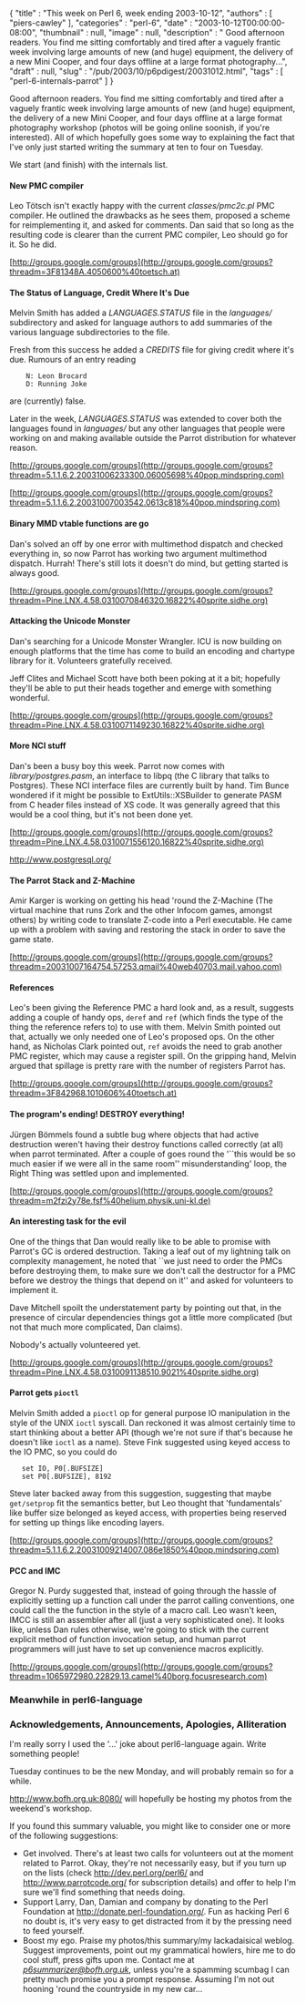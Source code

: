 {
   "title" : "This week on Perl 6, week ending 2003-10-12",
   "authors" : [
      "piers-cawley"
   ],
   "categories" : "perl-6",
   "date" : "2003-10-12T00:00:00-08:00",
   "thumbnail" : null,
   "image" : null,
   "description" : " Good afternoon readers. You find me sitting comfortably and tired after a vaguely frantic week involving large amounts of new (and huge) equipment, the delivery of a new Mini Cooper, and four days offline at a large format photography...",
   "draft" : null,
   "slug" : "/pub/2003/10/p6pdigest/20031012.html",
   "tags" : [
      "perl-6-internals-parrot"
   ]
}



Good afternoon readers. You find me sitting comfortably and tired after a vaguely frantic week involving large amounts of new (and huge) equipment, the delivery of a new Mini Cooper, and four days offline at a large format photography workshop (photos will be going online soonish, if you're interested). All of which hopefully goes some way to explaining the fact that I've only just started writing the summary at ten to four on Tuesday.

We start (and finish) with the internals list.

#### <span id="new pmc compiler">New PMC compiler</span>

Leo Tötsch isn't exactly happy with the current *classes/pmc2c.pl* PMC compiler. He outlined the drawbacks as he sees them, proposed a scheme for reimplementing it, and asked for comments. Dan said that so long as the resulting code is clearer than the current PMC compiler, Leo should go for it. So he did.

[http://groups.google.com/groups](http://groups.google.com/groups?threadm=3F81348A.4050600%40toetsch.at)

#### <span id="the status of language, credit where it's due">The Status of Language, Credit Where It's Due</span>

Melvin Smith has added a *LANGUAGES.STATUS* file in the *languages/* subdirectory and asked for language authors to add summaries of the various language subdirectories to the file.

Fresh from this success he added a *CREDITS* file for giving credit where it's due. Rumours of an entry reading

        N: Leon Brocard
        D: Running Joke

are (currently) false.

Later in the week, *LANGUAGES.STATUS* was extended to cover both the languages found in *languages/* but any other languages that people were working on and making available outside the Parrot distribution for whatever reason.

[http://groups.google.com/groups](http://groups.google.com/groups?threadm=5.1.1.6.2.20031006233300.06005698%40pop.mindspring.com)

[http://groups.google.com/groups](http://groups.google.com/groups?threadm=5.1.1.6.2.20031007003542.0613c818%40pop.mindspring.com)

#### <span id="binary mmd vtable functions are go">Binary MMD vtable functions are go</span>

Dan's solved an off by one error with multimethod dispatch and checked everything in, so now Parrot has working two argument multimethod dispatch. Hurrah! There's still lots it doesn't do mind, but getting started is always good.

[http://groups.google.com/groups](http://groups.google.com/groups?threadm=Pine.LNX.4.58.0310070846320.16822%40sprite.sidhe.org)

#### <span id="attacking the unicode monster">Attacking the Unicode Monster</span>

Dan's searching for a Unicode Monster Wrangler. ICU is now building on enough platforms that the time has come to build an encoding and chartype library for it. Volunteers gratefully received.

Jeff Clites and Michael Scott have both been poking at it a bit; hopefully they'll be able to put their heads together and emerge with something wonderful.

[http://groups.google.com/groups](http://groups.google.com/groups?threadm=Pine.LNX.4.58.0310071149230.16822%40sprite.sidhe.org)

#### <span id="more nci stuff">More NCI stuff</span>

Dan's been a busy boy this week. Parrot now comes with *library/postgres.pasm*, an interface to libpq (the C library that talks to Postgres). These NCI interface files are currently built by hand. Tim Bunce wondered if it might be possible to ExtUtils::XSBuilder to generate PASM from C header files instead of XS code. It was generally agreed that this would be a cool thing, but it's not been done yet.

[http://groups.google.com/groups](http://groups.google.com/groups?threadm=Pine.LNX.4.58.0310071556120.16822%40sprite.sidhe.org)

<http://www.postgresql.org/>

#### <span id="the parrot stack and zmachine">The Parrot Stack and Z-Machine</span>

Amir Karger is working on getting his head 'round the Z-Machine (The virtual machine that runs Zork and the other Infocom games, amongst others) by writing code to translate Z-code into a Perl executable. He came up with a problem with saving and restoring the stack in order to save the game state.

[http://groups.google.com/groups](http://groups.google.com/groups?threadm=20031007164754.57253.qmail%40web40703.mail.yahoo.com)

#### <span id="references">References</span>

Leo's been giving the Reference PMC a hard look and, as a result, suggests adding a couple of handy ops, `deref` and `ref` (which finds the type of the thing the reference refers to) to use with them. Melvin Smith pointed out that, actually we only needed one of Leo's proposed ops. On the other hand, as Nicholas Clark pointed out, `ref` avoids the need to grab another PMC register, which may cause a register spill. On the gripping hand, Melvin argued that spillage is pretty rare with the number of registers Parrot has.

[http://groups.google.com/groups](http://groups.google.com/groups?threadm=3F842968.1010606%40toetsch.at)

#### <span id="the program's ending! destroy everything!">The program's ending! DESTROY everything!</span>

Jürgen Bömmels found a subtle bug where objects that had active destruction weren't having their destroy functions called correctly (at all) when parrot terminated. After a couple of goes round the '\`\`this would be so much easier if we were all in the same room'' misunderstanding' loop, the Right Thing was settled upon and implemented.

[http://groups.google.com/groups](http://groups.google.com/groups?threadm=m2fzi2y78e.fsf%40helium.physik.uni-kl.de)

#### <span id="an interesting task for the evil">An interesting task for the evil</span>

One of the things that Dan would really like to be able to promise with Parrot's GC is ordered destruction. Taking a leaf out of my lightning talk on complexity management, he noted that \`\`we just need to order the PMCs before destroying them, to make sure we don't call the destructor for a PMC before we destroy the things that depend on it'' and asked for volunteers to implement it.

Dave Mitchell spoilt the understatement party by pointing out that, in the presence of circular dependencies things got a little more complicated (but not that much more complicated, Dan claims).

Nobody's actually volunteered yet.

[http://groups.google.com/groups](http://groups.google.com/groups?threadm=Pine.LNX.4.58.0310091138510.9021%40sprite.sidhe.org)

#### <span id="parrot gets pioctl">Parrot gets `pioctl`</span>

Melvin Smith added a `pioctl` op for general purpose IO manipulation in the style of the UNIX `ioctl` syscall. Dan reckoned it was almost certainly time to start thinking about a better API (though we're not sure if that's because he doesn't like `ioctl` as a name). Steve Fink suggested using keyed access to the IO PMC, so you could do

       set IO, P0[.BUFSIZE]
       set P0[.BUFSIZE], 8192

Steve later backed away from this suggestion, suggesting that maybe `get/setprop` fit the semantics better, but Leo thought that 'fundamentals' like buffer size belonged as keyed access, with properties being reserved for setting up things like encoding layers.

[http://groups.google.com/groups](http://groups.google.com/groups?threadm=5.1.1.6.2.20031009214007.086e1850%40pop.mindspring.com)

#### <span id="pcc and imc">PCC and IMC</span>

Gregor N. Purdy suggested that, instead of going through the hassle of explicitly setting up a function call under the parrot calling conventions, one could call the the function in the style of a macro call. Leo wasn't keen, IMCC is still an assembler after all (just a very sophisticated one). It looks like, unless Dan rules otherwise, we're going to stick with the current explicit method of function invocation setup, and human parrot programmers will just have to set up convenience macros explicitly.

[http://groups.google.com/groups](http://groups.google.com/groups?threadm=1065972980.22829.13.camel%40borg.focusresearch.com)

### <span id="meanwhile in perl6language">Meanwhile in perl6-language</span>

### <span id="acknowledgements, announcements, apologies, alliteration">Acknowledgements, Announcements, Apologies, Alliteration</span>

I'm really sorry I used the '...' joke about perl6-language again. Write something people!

Tuesday continues to be the new Monday, and will probably remain so for a while.

<http://www.bofh.org.uk:8080/> will hopefully be hosting my photos from the weekend's workshop.

If you found this summary valuable, you might like to consider one or more of the following suggestions:

-   Get involved. There's at least two calls for volunteers out at the moment related to Parrot. Okay, they're not necessarily easy, but if you turn up on the lists (check <http://dev.perl.org/perl6/> and <http://www.parrotcode.org/> for subscription details) and offer to help I'm sure we'll find something that needs doing.
-   Support Larry, Dan, Damian and company by donating to the Perl Foundation at <http://donate.perl-foundation.org/>. Fun as hacking Perl 6 no doubt is, it's very easy to get distracted from it by the pressing need to feed yourself.
-   Boost my ego. Praise my photos/this summary/my lackadaisical weblog. Suggest improvements, point out my grammatical howlers, hire me to do cool stuff, press gifts upon me. Contact me at *<p6summarizer@bofh.org.uk>*, unless you're a spamming scumbag I can pretty much promise you a prompt response. Assuming I'm not out hooning 'round the countryside in my new car...


